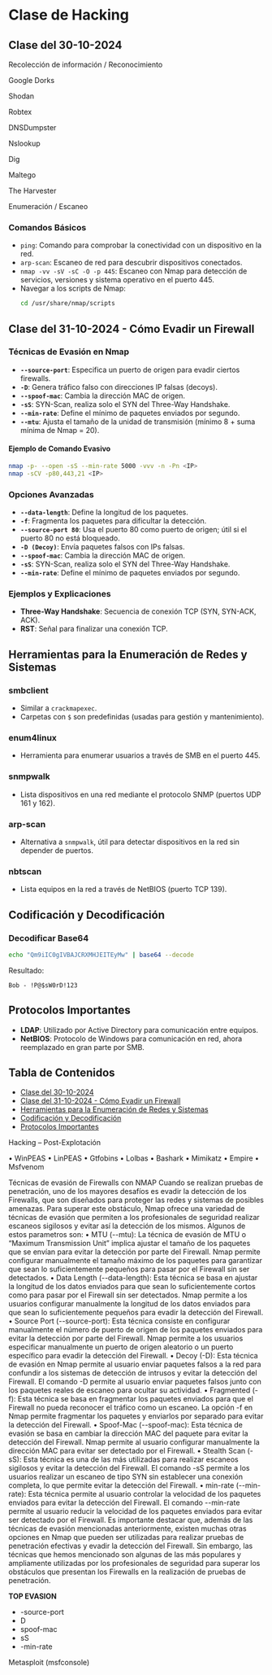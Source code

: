 
# Clase de Hacking

## Clase del 30-10-2024
  Recolección de información / Reconocimiento

  Google Dorks

Shodan

Robtex

DNSDumpster

Nslookup

Dig

Maltego

The Harvester


Enumeración / Escaneo
### Comandos Básicos
- `ping`: Comando para comprobar la conectividad con un dispositivo en la red.
- `arp-scan`: Escaneo de red para descubrir dispositivos conectados.
- `nmap -vv -sV -sC -O -p 445`: Escaneo con Nmap para detección de servicios, versiones y sistema operativo en el puerto 445.
- Navegar a los scripts de Nmap:
  ```bash
  cd /usr/share/nmap/scripts
  ```

## Clase del 31-10-2024 - Cómo Evadir un Firewall

### Técnicas de Evasión en Nmap
- **`--source-port`**: Especifica un puerto de origen para evadir ciertos firewalls.
- **`-D`**: Genera tráfico falso con direcciones IP falsas (decoys).
- **`--spoof-mac`**: Cambia la dirección MAC de origen.
- **`-sS`**: SYN-Scan, realiza solo el SYN del Three-Way Handshake.
- **`--min-rate`**: Define el mínimo de paquetes enviados por segundo.
- **`--mtu`**: Ajusta el tamaño de la unidad de transmisión (mínimo 8 + suma mínima de Nmap = 20).

#### Ejemplo de Comando Evasivo
```bash
nmap -p- --open -sS --min-rate 5000 -vvv -n -Pn <IP>
nmap -sCV -p80,443,21 <IP>
```

### Opciones Avanzadas
- **`--data-length`**: Define la longitud de los paquetes.
- **`-f`**: Fragmenta los paquetes para dificultar la detección.
- **`--source-port 80`**: Usa el puerto 80 como puerto de origen; útil si el puerto 80 no está bloqueado.
- **`-D (Decoy)`**: Envía paquetes falsos con IPs falsas.
- **`--spoof-mac`**: Cambia la dirección MAC de origen.
- **`-sS`**: SYN-Scan, realiza solo el SYN del Three-Way Handshake.
- **`--min-rate`**: Define el mínimo de paquetes enviados por segundo.

### Ejemplos y Explicaciones
- **Three-Way Handshake**: Secuencia de conexión TCP (SYN, SYN-ACK, ACK).
- **RST**: Señal para finalizar una conexión TCP.

## Herramientas para la Enumeración de Redes y Sistemas

### smbclient
- Similar a `crackmapexec`.
- Carpetas con `$` son predefinidas (usadas para gestión y mantenimiento).

### enum4linux
- Herramienta para enumerar usuarios a través de SMB en el puerto 445.

### snmpwalk
- Lista dispositivos en una red mediante el protocolo SNMP (puertos UDP 161 y 162).

### arp-scan
- Alternativa a `snmpwalk`, útil para detectar dispositivos en la red sin depender de puertos.

### nbtscan
- Lista equipos en la red a través de NetBIOS (puerto TCP 139).

## Codificación y Decodificación

### Decodificar Base64
```bash
echo "Qm9iIC0gIVBAJCRXMHJEITEyMw" | base64 --decode
```
Resultado:
```
Bob - !P@$sW0rD!123
```

## Protocolos Importantes

- **LDAP**: Utilizado por Active Directory para comunicación entre equipos.
- **NetBIOS**: Protocolo de Windows para comunicación en red, ahora reemplazado en gran parte por SMB.

## Tabla de Contenidos
- [Clase del 30-10-2024](#clase-del-30-10-2024)
- [Clase del 31-10-2024 - Cómo Evadir un Firewall](#clase-del-31-10-2024---cómo-evadir-un-firewall)
- [Herramientas para la Enumeración de Redes y Sistemas](#herramientas-para-la-enumeración-de-redes-y-sistemas)
- [Codificación y Decodificación](#codificación-y-decodificación)
- [Protocolos Importantes](#protocolos-importantes)


Hacking – Post-Explotación

• WinPEAS
• LinPEAS
• Gtfobins
• Lolbas
• Bashark
• Mimikatz
• Empire
• Msfvenom

Técnicas de evasión de Firewalls con NMAP
Cuando se realizan pruebas de penetración, uno de los mayores desafíos es evadir la detección de los Firewalls, que son diseñados para proteger las redes y sistemas de posibles amenazas. Para superar este obstáculo, Nmap ofrece una variedad de técnicas de evasión que permiten a los profesionales de seguridad realizar escaneos sigilosos y evitar así la detección de los mismos.
Algunos de estos parametros son:
•
MTU (--mtu): La técnica de evasión de MTU o “Maximum Transmission Unit” implica ajustar el tamaño de los paquetes que se envían para evitar la detección por parte del Firewall. Nmap permite configurar manualmente el tamaño máximo de los paquetes para garantizar que sean lo suficientemente pequeños para pasar por el Firewall sin ser detectados.
•
Data Length (--data-length): Esta técnica se basa en ajustar la longitud de los datos enviados para que sean lo suficientemente cortos como para pasar por el Firewall sin ser detectados. Nmap permite a los usuarios configurar manualmente la longitud de los datos enviados para que sean lo suficientemente pequeños para evadir la detección del Firewall.
•
Source Port (--source-port): Esta técnica consiste en configurar manualmente el número de puerto de origen de los paquetes enviados para evitar la detección por parte del Firewall. Nmap permite a los usuarios especificar manualmente un puerto de origen aleatorio o un puerto específico para evadir la detección del Firewall.
•
Decoy (-D): Esta técnica de evasión en Nmap permite al usuario enviar paquetes falsos a la red para confundir a los sistemas de detección de intrusos y evitar la detección del Firewall. El comando -D permite al usuario enviar paquetes falsos junto con los paquetes reales de escaneo para ocultar su actividad.
•
Fragmented (-f): Esta técnica se basa en fragmentar los paquetes enviados para que el Firewall no pueda reconocer el tráfico como un escaneo. La opción -f en Nmap permite fragmentar los paquetes y enviarlos por separado para evitar la detección del Firewall.
•
Spoof-Mac (--spoof-mac): Esta técnica de evasión se basa en cambiar la dirección MAC del paquete para evitar la detección del Firewall. Nmap permite al usuario configurar manualmente la dirección MAC para evitar ser detectado por el Firewall.
•
Stealth Scan (-sS): Esta técnica es una de las más utilizadas para realizar escaneos sigilosos y evitar la detección del Firewall. El comando -sS permite a los usuarios realizar un escaneo de tipo SYN sin establecer una conexión completa, lo que permite evitar la detección del Firewall.
•
min-rate (--min-rate): Esta técnica permite al usuario controlar la velocidad de los paquetes enviados para evitar la detección del Firewall. El comando --min-rate permite al usuario reducir la velocidad de los paquetes enviados para evitar ser detectado por el Firewall.
Es importante destacar que, además de las técnicas de evasión mencionadas anteriormente, existen muchas otras opciones en Nmap que pueden ser utilizadas para realizar pruebas de penetración efectivas y evadir la detección del Firewall. Sin embargo, las técnicas que hemos mencionado son algunas de las más populares y ampliamente utilizadas por los profesionales de seguridad para superar los obstáculos que presentan los Firewalls en la realización de pruebas de penetración.

**TOP EVASION**

- -source-port
- D
- spoof-mac
- sS
- -min-rate

Metasploit (msfconsole)
